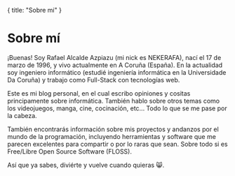 {
    title: "Sobre mi"
}

# Sobre mí

¡Buenas! Soy Rafael Alcalde Azpiazu (mi nick es NEKERAFA), nací el 17 de marzo de 1996, y vivo actualmente en A Coruña (España). En la actualidad soy ingeniero informático (estudié ingeniería informática en la Universidade Da Coruña) y trabajo como Full-Stack con tecnologías web.

Este es mi blog personal, en el cual escribo opiniones y cositas principamente sobre informática. También hablo sobre otros temas como los videojuegos, manga, cine, cocinación, etc... Todo lo que se me pase por la cabeza.

También encontrarás información sobre mis proyectos y andanzos por el mundo de la programación, incluyendo herramientas y software que me parecen excelentes para compartir o por lo raras que sean. Sobre todo si es Free/Libre Open Source Software (FLOSS).

Así que ya sabes, diviérte y vuelve cuando quieras 😸.